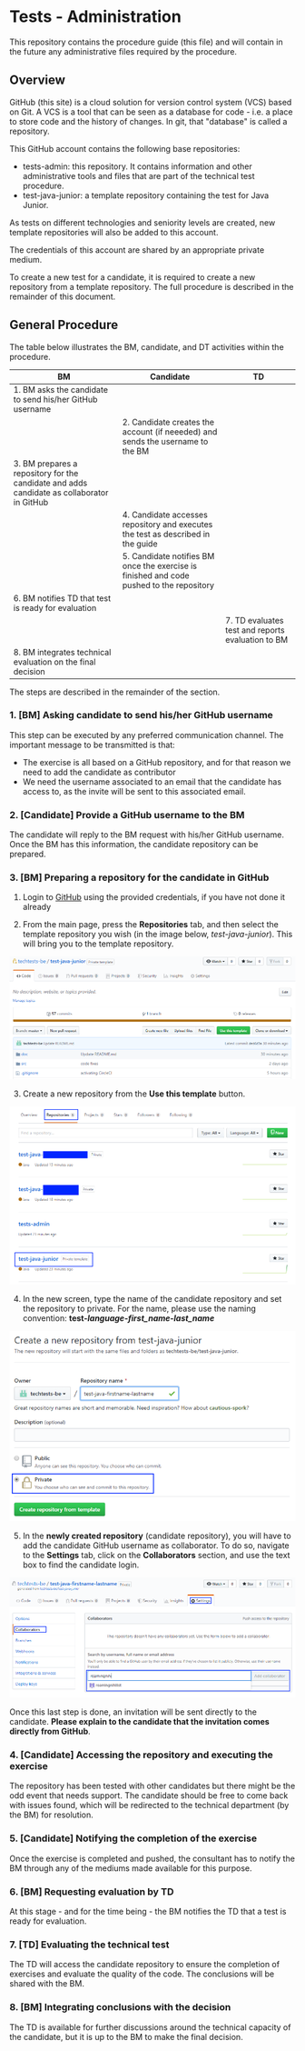 # Tests - Administration

This repository contains the procedure guide (this file) and will contain in the future any administrative files required by the procedure.

## Overview

GitHub (this site) is a cloud solution for version control system (VCS) based on Git. A VCS is a tool that can be seen as a database for code - i.e. a place to store code and the history of changes. In git, that "database" is called a repository.

This GitHub account contains the following base repositories:
 - tests-admin: this repository. It contains information and other administrative tools and files that are part of the technical test procedure.
 - test-java-junior: a template repository containing the test for Java Junior.

As tests on different technologies and seniority levels are created, new template repositories will also be added to this account.

The credentials of this account are shared by an appropriate private medium.

To create a new test for a candidate, it is required to create a new repository from a template repository. The full procedure is described in the remainder of this document.

## General Procedure

The table below illustrates the BM, candidate, and DT activities within the procedure.

| BM | Candidate | TD |
|----|-----------|----|
| 1. BM asks the candidate to send his/her GitHub username | | |
| | 2. Candidate creates the account (if neeeded) and sends the username to the BM | |
| 3. BM prepares a repository for the candidate and adds candidate as collaborator in GitHub | | |
| | 4. Candidate accesses repository and executes the test as described in the guide | |
| | 5. Candidate notifies BM once the exercise is finished and code pushed to the repository | |
| 6. BM notifies TD that test is ready for evaluation | | |
| | | 7. TD evaluates test and reports evaluation to BM |
| 8. BM integrates technical evaluation on the final decision | | |

The steps are described in the remainder of the section.

### 1. [BM] Asking candidate to send his/her GitHub username

This step can be executed by any preferred communication channel. The important message to be transmitted is that:
 - The exercise is all based on a GitHub repository, and for that reason we need to add the candidate as contributor
 - We need the username associated to an email that the candidate has access to, as the invite will be sent to this associated email.
 
### 2. [Candidate] Provide a GitHub username to the BM

The candidate will reply to the BM request with his/her GitHub username. Once the BM has this information, the candidate repository can be prepared.

### 3. [BM] Preparing a repository for the candidate in GitHub

1. Login to [GitHub](https://www.github.com) using the provided credentials, if you have not done it already

2. From the main page, press the **Repositories** tab, and then select the template repository you wish (in the image below, *test-java-junior*). This will bring you to the template repository.

![Go to template repository](doc/images/01.CreateRepository.png)

3. Create a new repository from the **Use this template** button.

![Use this template](doc/images/02.OpenTemplateRepository.png)

4. In the new screen, type the name of the candidate repository and set the repository to private. For the name, please use the naming convention: **test-*language*-*first_name*-*last_name***

![Configure new repository](doc/images/03.ConfigureRepository.png)

5. In the **newly created repository** (candidate repository), you will have to add the candidate GitHub username as collaborator. To do so, navigate to the **Settings** tab, click on the **Collaborators** section, and use the text box to find the candidate login.

![Add collaborator](doc/images/04.AddCollaborator.png)

Once this last step is done, an invitation will be sent directly to the candidate. __Please explain to the candidate that the invitation comes directly from GitHub__.

### 4. [Candidate] Accessing the repository and executing the exercise

The repository has been tested with other candidates but there might be the odd event that needs support. The candidate should be free to come back with issues found, which will be redirected to the technical department (by the BM) for resolution.

### 5. [Candidate] Notifying the completion of the exercise

Once the exercise is completed and pushed, the consultant has to notify the BM through any of the mediums made available for this purpose.

### 6. [BM] Requesting evaluation by TD

At this stage - and for the time being - the BM notifies the TD that a test is ready for evaluation.

### 7. [TD] Evaluating the technical test

The TD will access the candidate repository to ensure the completion of exercises and evaluate the quality of the code. The conclusions will be shared with the BM.

### 8. [BM] Integrating conclusions with the decision

The TD is available for further discussions around the technical capacity of the candidate, but it is up to the BM to make the final decision.